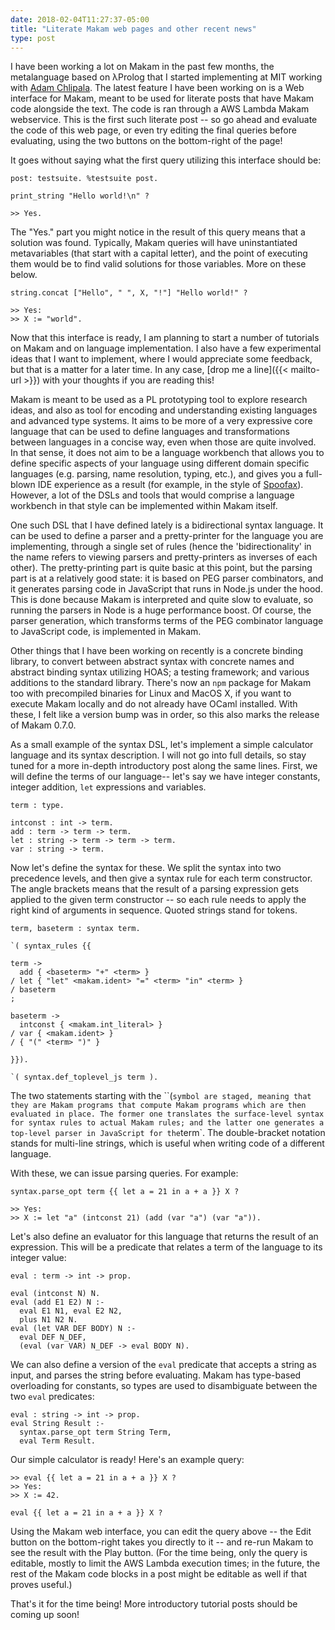 ```yaml
---
date: 2018-02-04T11:27:37-05:00
title: "Literate Makam web pages and other recent news"
type: post
---
```


I have been working a lot on Makam in the past few months, the
metalanguage based on λProlog that I started implementing at MIT
working with [Adam Chlipala](http://adam.chlipala.net).  The latest
feature I have been working on is a Web interface for Makam, meant to
be used for literate posts that have Makam code alongside the
text. The code is ran through a AWS Lambda Makam webservice. This is
the first such literate post -- so go ahead and evaluate the code of
this web page, or even try editing the final queries before
evaluating, using the two buttons on the bottom-right of the page!

<!--more-->

It goes without saying what the first query utilizing this interface
should be:

```makam-hidden
post: testsuite. %testsuite post.
```

```makam
print_string "Hello world!\n" ?
```

```makam-hidden
>> Yes.
```

The "Yes." part you might notice in the result of this query means
that a solution was found. Typically, Makam queries will have
uninstantiated metavariables (that start with a capital letter), and
the point of executing them would be to find valid solutions for those
variables. More on these below.

```makam
string.concat ["Hello", " ", X, "!"] "Hello world!" ?
```

```makam-hidden
>> Yes:
>> X := "world".
```

Now that this interface is ready, I am planning to start a number of
tutorials on Makam and on language implementation. I also have a few
experimental ideas that I want to implement, where I would appreciate
some feedback, but that is a matter for a later time.  In any
case, [drop me a line]({{< mailto-url >}}) with your
thoughts if you are reading this!

Makam is meant to be used as a PL prototyping tool to explore research
ideas, and also as tool for encoding and understanding existing
languages and advanced type systems. It aims to be more of a very
expressive core language that can be used to define languages and
transformations between languages in a concise way, even when those
are quite involved.  In that sense, it does not aim to be a language
workbench that allows you to define specific aspects of your language
using different domain specific languages (e.g. parsing, name
resolution, typing, etc.), and gives you a full-blown IDE experience
as a result (for example, in the style
of [Spoofax](http://www.metaborg.org/en/latest/)). However, a lot of
the DSLs and tools that would comprise a language workbench in that
style can be implemented within Makam itself.

One such DSL that I have defined lately is a bidirectional syntax
language. It can be used to define a parser and a pretty-printer for
the language you are implementing, through a single set of rules
(hence the 'bidirectionality' in the name refers to viewing parsers
and pretty-printers as inverses of each other). The pretty-printing
part is quite basic at this point, but the parsing part is at a
relatively good state: it is based on PEG parser combinators, and it
generates parsing code in JavaScript that runs in Node.js under the
hood. This is done because Makam is interpreted and quite slow to
evaluate, so running the parsers in Node is a huge performance
boost. Of course, the parser generation, which transforms terms of the
PEG combinator language to JavaScript code, is implemented in Makam.


Other things that I have been working on recently is a concrete
binding library, to convert between abstract syntax with concrete
names and abstract binding syntax utilizing HOAS; a testing framework;
and various additions to the standard library.  There's now an `npm`
package for Makam too with precompiled binaries for Linux and MacOS X,
if you want to execute Makam locally and do not already have OCaml
installed. With these, I felt like a version bump was in order, so
this also marks the release of Makam 0.7.0.

As a small example of the syntax DSL, let's implement a simple calculator
language and its syntax description. I will not go into full details, so
stay tuned for a more in-depth introductory post along the same
lines. First, we will define the terms of our language-- let's say we
have integer constants, integer addition, `let` expressions and variables.

```makam
term : type.

intconst : int -> term.
add : term -> term -> term.
let : string -> term -> term -> term.
var : string -> term.
```

Now let's define the syntax for these. We split the syntax into
two precedence levels, and then give a syntax rule for each
term constructor. The angle brackets means that the result of
a parsing expression gets applied to the given term constructor --
so each rule needs to apply the right kind of arguments in sequence.
Quoted strings stand for tokens.

```makam
term, baseterm : syntax term.

`( syntax_rules {{

term ->
  add { <baseterm> "+" <term> }
/ let { "let" <makam.ident> "=" <term> "in" <term> }
/ baseterm
;

baseterm ->
  intconst { <makam.int_literal> }
/ var { <makam.ident> }
/ { "(" <term> ")" }

}}).

`( syntax.def_toplevel_js term ).
```

The two statements starting with the ``(` symbol are staged,
meaning that they are Makam programs that compute Makam
programs which are then evaluated in place. The former one
translates the surface-level syntax for syntax rules to
actual Makam rules; and the latter one generates a top-level
parser in JavaScript for the `term`. The double-bracket
notation stands for multi-line strings, which is useful
when writing code of a different language.

With these, we can issue parsing queries. For example:

```makam
syntax.parse_opt term {{ let a = 21 in a + a }} X ?
```

```makam-hidden
>> Yes:
>> X := let "a" (intconst 21) (add (var "a") (var "a")).
```

Let's also define an evaluator for this language that returns the
result of an expression. This will be a predicate that relates a term
of the language to its integer value:

```makam
eval : term -> int -> prop.

eval (intconst N) N.
eval (add E1 E2) N :-
  eval E1 N1, eval E2 N2,
  plus N1 N2 N.
eval (let VAR DEF BODY) N :-
  eval DEF N_DEF,
  (eval (var VAR) N_DEF -> eval BODY N).
```

We can also define a version of the `eval` predicate that accepts a
string as input, and parses the string before evaluating. Makam has
type-based overloading for constants, so types are used to
disambiguate between the two `eval` predicates:

```makam
eval : string -> int -> prop.
eval String Result :-
  syntax.parse_opt term String Term,
  eval Term Result.
```

Our simple calculator is ready! Here's an example query:

```makam-hidden
>> eval {{ let a = 21 in a + a }} X ?
>> Yes:
>> X := 42.
```

```makam-input
eval {{ let a = 21 in a + a }} X ?
```

Using the Makam web interface, you can edit the query above -- the
Edit button on the bottom-right takes you directly to it -- and re-run
Makam to see the result with the Play button. (For the time being,
only the query is editable, mostly to limit the AWS Lambda execution
times; in the future, the rest of the Makam code blocks in a post
might be editable as well if that proves useful.)

That's it for the time being! More introductory tutorial posts should
be coming up soon!
